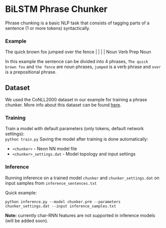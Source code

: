 # BiLSTM Phrase Chunker

Phrase chunking is a basic NLP task that consists of tagging parts of a sentence (1 or more tokens) syntactically.  

### Example

  The quick brown fox jumped over the fence
  |                   |      |    |
  Noun                Verb   Prep Noun

In this example the sentence can be divided into 4 phrases, `The quick brown fox` and `the fence` are noun phrases, `jumped` is a verb phrase and `over` is a prepositional phrase.

## Dataset

We used the CoNLL2000 dataset in our example for training a phrase chunker. More info about this dataset can be found [here](https://www.clips.uantwerpen.be/conll2000/chunking/).

### Training
Train a model with default parameters (only tokens, default network settings):  
	`python train.py`
Saving the model after training is done automatically:

* `<chunker>` - Neon NN model file
* `<chunker>_settings.dat` - Model topology and input settings

### Inference
Running inference on a trained model `chunker` and `chunker_settings.dat` on input samples from `inference_sentences.txt`

Quick example:
```
python inference.py --model chunker.prm --parameters chunker_settings.dat --input inference_samples.txt
```  

**Note:** currently char-RNN features are not supported in inference models (will be added soon).

